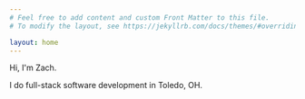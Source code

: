 ```yaml
---
# Feel free to add content and custom Front Matter to this file.
# To modify the layout, see https://jekyllrb.com/docs/themes/#overriding-theme-defaults

layout: home
---
```


<p class="intro__lead">Hi, I'm Zach.</p> 
<p>I do full-stack software development in Toledo, OH.</p>